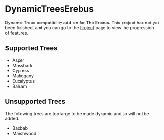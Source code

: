 # DynamicTreesErebus
Dynamic Trees compatibility add-on for The Erebus. This project has not yet been finished, and you can go to the [Project](https://github.com/supermassimo/DynamicTrees-ExC/projects/18) page to view the progression of features.

## Supported Trees
- Asper
- Mossbark
- Cypress
- Mahogany
- Eucalyptus
- Balsam

## Unsupported Trees
The following trees are too large to be made dynamic and so will not be added. 

- Baobab
- Marshwood
